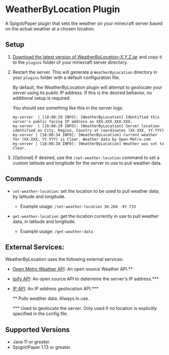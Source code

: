 # WeatherByLocation Plugin

A Spigot/Paper plugin that sets the weather on your minecraft server based on the actual weather at a chosen location. 

## Setup

1. [Download the latest version of WeatherByLocation-X.Y.Z.jar](https://github.com/scottbarnesg/WeatherByLocation/releases) and copy it to the `plugins` folder of your minecraft server directory.
2. Restart the server. This will generate a `WeatherByLocation` directory in your `plugins` folder with a default configuration file.

    By default, the WeatherByLocation plugin will attempt to geolocate your server using its public IP address. If this is the desired behavior, no additional setup is required.

    You should see something like this in the server logs:

    ```
    my-server  | [18:08:29 INFO]: [WeatherByLocation] Identified this server's public facing IP address as XXX.XXX.XXX.XXX.
    my-server  | [18:08:29 INFO]: [WeatherByLocation] Server location identified as City, Region, Country at coordinates (XX.XXX, YY.YYY)
    my-server | [18:08:34 INFO]: [WeatherByLocation] Current weather for (XX.XXX, YY.YYY) is Clear. Weather data by Open-Metro.com
    my-server | [18:08:34 INFO]: [WeatherByLocation] Weather was set to Clear.
    ```

3. [Optional] If desired, use the `/set-weather-location` command to set a custom latitude and longitude for the server to use to pull weather data.

## Commands

- `set-weather-location`: set the location to be used to pull weather data, by latitude and longitude.

    - Example usage: `/set-weather-location 30.266 -97.733`

- `get-weather-location`: get the location currently in use to pull weather data, in latitude and longitude.

    - Example usage: `/get-weather-data`

## External Services:

WeatherByLocation uses the following external services:

- [Open Metro Weather API](https://github.com/scottbarnesg/WeatherByLocation): An open source Weather API.**
- [Ipify API](https://www.ipify.org/): An open source API to determine the server's IP address.***
- [IP API](https://ip-api.com/): An IP address geolocation API.***

    ** Pulls weather data. Always in use.

    *** Used to geolocate the server. Only used if no location is explicitly specified in the config file.


## Supported Versions

- Java 11 or greater.
- Spigot/Paper 1.13 or greater.